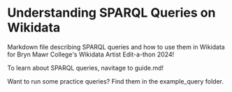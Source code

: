 # Understanding SPARQL Queries on Wikidata
Markdown file describing SPARQL queries and how to use them in Wikidata for Bryn Mawr College's Wikidata Artist Edit-a-thon 2024!

To learn about SPARQL queries, navitage to guide.md!

Want to run some practice queries? Find them in the example_query folder. 
